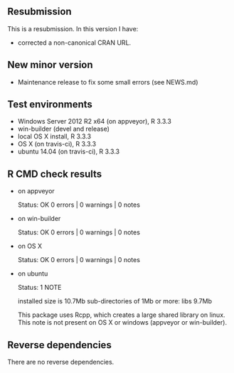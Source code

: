 ## Resubmission

This is a resubmission. In this version I have:

* corrected a non-canonical CRAN URL.

## New minor version

* Maintenance release to fix some small errors (see NEWS.md)

## Test environments

* Windows Server 2012 R2 x64 (on appveyor), R 3.3.3
* win-builder (devel and release)
* local OS X install, R 3.3.3
* OS X (on travis-ci), R 3.3.3
* ubuntu 14.04 (on travis-ci), R 3.3.3

## R CMD check results

* on appveyor

  Status: OK
  0 errors | 0 warnings | 0 notes
 
* on win-builder

  Status: OK
  0 errors | 0 warnings | 0 notes
  
* on OS X 

  Status: OK
  0 errors | 0 warnings | 0 notes
  
* on ubuntu

  Status: 1 NOTE
  
  installed size is 10.7Mb
  sub-directories of 1Mb or more:
    libs   9.7Mb

  This package uses Rcpp, which creates a large shared library on linux.
  This note is not present on OS X or windows (appveyor or win-builder).
  
## Reverse dependencies

There are no reverse dependencies.
